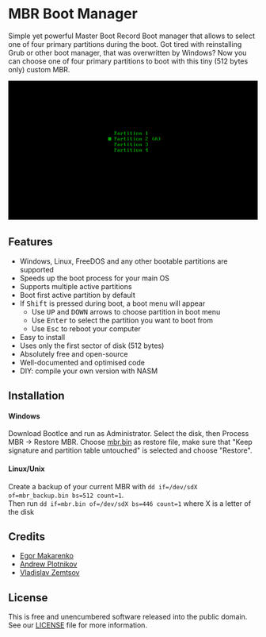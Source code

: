 # MBR Boot Manager
Simple yet powerful Master Boot Record Boot manager that allows to select one of four primary partitions during the boot.
Got tired with reinstalling Grub or other boot manager, that was overwritten by Windows? 
Now you can choose one of four primary partitions to boot with this tiny (512 bytes only) custom MBR.

![Preview](preview.gif)

## Features
* Windows, Linux, FreeDOS and any other bootable partitions are supported
* Speeds up the boot process for your main OS
* Supports multiple active partitions
* Boot first active partition by default
* If <kbd>Shift</kbd> is pressed during boot, a boot menu will appear
  * Use <kbd>UP</kbd> and <kbd>DOWN</kbd> arrows to choose partition in boot menu
  * Use <kbd>Enter</kbd> to select the partition you want to boot from
  * Use <kbd>Esc</kbd> to reboot your computer
* Easy to install
* Uses only the first sector of disk (512 bytes)
* Absolutely free and open-source
* Well-documented and optimised code
* DIY: compile your own version with NASM

## Installation
#### Windows  
Download BootIce and run as Administrator. Select the disk, then Process MBR -> Restore MBR. Choose [mbr.bin](https://github.com/egormkn/bootloader/releases) as restore file, make sure that "Keep signature and partition table untouched" is selected and choose "Restore".

#### Linux/Unix
Create a backup of your current MBR with `dd if=/dev/sdX of=mbr_backup.bin bs=512 count=1`.  
Then run `dd if=mbr.bin of=/dev/sdX bs=446 count=1` where X is a letter of the disk

## Credits  

* [Egor Makarenko](https://github.com/egormkn)
* [Andrew Plotnikov](https://github.com/shemplo)
* [Vladislav Zemtsov](https://github.com/Zem4ik)

## License
This is free and unencumbered software released into the public domain. See our [LICENSE](LICENSE) file for more information.
